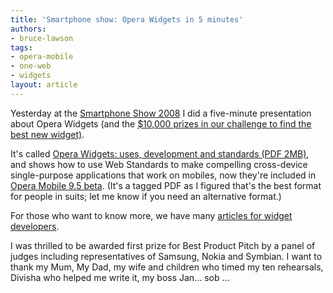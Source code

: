 ```yaml
---
title: 'Smartphone show: Opera Widgets in 5 minutes'
authors:
- bruce-lawson
tags:
- opera-mobile
- one-web
- widgets
layout: article
---
```

<p>Yesterday at the  <a href="http://www.smartphoneshow.com/">Smartphone Show 2008</a> I did a five-minute presentation about Opera Widgets (and the <a href="/ODIN/blog/opera-mobile-9-5-beta-2-and-the-x-widget-challenge">$10,000 prizes in our challenge to find the best new widget)</a>.</p>
<p>It&#39;s called <a href="/blog/smartphone-show-opera-widgets-in-5-minutes/opera-widgets-5-minutes.pdf">Opera Widgets: uses, development and standards (PDF 2MB)</a>, and shows how to use Web Standards to make compelling cross-device single-purpose applications that work on mobiles, now they&#39;re included in <a href="http://www.opera.com/products/mobile/">Opera Mobile 9.5 beta</a>. (It&#39;s a tagged <abbr>PDF</abbr> as I figured that&#39;s the best format for people in suits; let me know if you need an alternative format.)</p>
<p>For those who want to know more, we have many <a href="http://dev.opera.com/articles/widgets/">articles for widget developers</a>.</p>

<p>I was thrilled to be awarded first prize for Best Product Pitch by a panel of judges including representatives of Samsung, Nokia and  Symbian. I want to thank my Mum, My Dad, my wife and children who timed my ten rehearsals, Divisha who helped me write it, my boss Jan… sob …</p>
